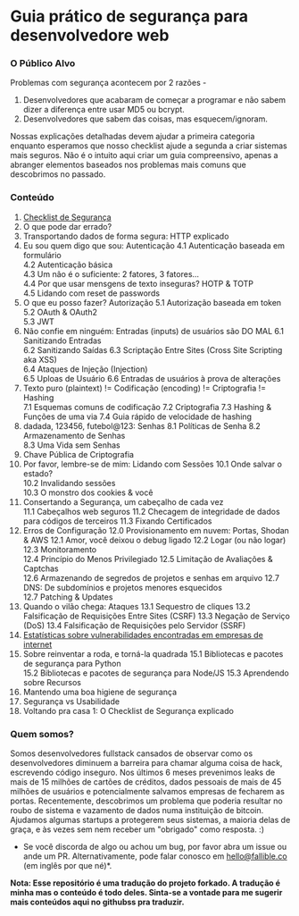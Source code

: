 # Guia prático de segurança para desenvolvedore web

### O Público Alvo

Problemas com segurança acontecem por 2 razões - 

1. Desenvolvedores que acabaram de começar a programar e não sabem dizer a diferença entre usar MD5 ou bcrypt.
2. Desenvolvedores que sabem das coisas, mas esquecem/ignoram.

Nossas explicações detalhadas devem ajudar a primeira categoria enquanto esperamos que nosso checklist ajude a segunda a criar sistemas mais seguros. Não é o intuito aqui criar um guia compreensivo, apenas a abranger elementos baseados nos problemas mais comuns que descobrimos no passado.



### Conteúdo

1. [Checklist de Segurança](security-checklist.md)
2. O que pode dar errado?
3. Transportando dados de forma segura: HTTP explicado
4. Eu sou quem digo que sou: Autenticação 
4.1 Autenticação baseada em formulário	
4.2 Autenticação básica		
4.3 Um não é o suficiente: 2 fatores, 3 fatores... 	
4.4 Por que usar mensgens de texto inseguras? HOTP & TOTP 	
4.5 Lidando com reset de passwords 	
5. O que eu posso fazer? Autorização
5.1 Autorização baseada em token
5.2 OAuth & OAuth2  
5.3 JWT
6. Não confie em ninguém: Entradas (inputs) de usuários são DO MAL
6.1 Sanitizando Entradas  
6.2 Sanitizando Saídas 
6.3 Scriptação Entre Sites (Cross Site Scripting aka XSS)  
6.4 Ataques de Injeção (Injection) 	
6.5 Uploas de Usuário 
6.6 Entradas de usuários à prova de alterações 
7. Texto puro (plaintext) != Codificação (encoding) != Criptografia  != Hashing  
7.1 Esquemas comuns de codificação 
7.2 Criptografia 
7.3 Hashing & Funções de uma via 
7.4 Guia rápido de velocidade de hashing 
8. dadada, 123456, futebol@123: Senhas 
8.1 Políticas de Senha 
8.2 Armazenamento de Senhas  
8.3 Uma Vida sem Senhas 
9. Chave Pública de Criptografia  
10. Por favor, lembre-se de mim: Lidando com Sessões 
10.1 Onde salvar o estado?   
10.2 Invalidando sessões   
10.3 O monstro dos cookies & você 
11. Consertando a Segurança, um cabeçalho de cada vez  
11.1 Cabeçalhos web seguros 
11.2 Checagem de integridade de dados para códigos de terceiros 
11.3 Fixando Certificados 
12. Erros de Configuração 
12.0 Provisionamento em nuvem: Portas, Shodan & AWS 
12.1 Amor, você deixou o debug ligado 
12.2 Logar (ou não logar) 
12.3 Monitoramento  
12.4 Princípio do Menos Privilegiado 
12.5 Limitação de Avaliações & Captchas  
12.6 Armazenando de segredos de projetos e senhas em arquivo 
12.7 DNS: De subdomínios e projetos menores esquecidos  
12.7 Patching & Updates  
13. Quando o vilão chega: Ataques 
13.1 Sequestro de cliques 
13.2 Falsificação de Requisições Entre Sites (CSRF) 
13.3 Negação de Serviço (DoS) 
13.4 Falsificação de Requisições pelo Servidor (SSRF) 
14. [Estatísticas sobre vulnerabilidades encontradas em empresas de internet](vulnerabilities-stats.md)    
15. Sobre reinventar a roda, e torná-la quadrada 
15.1 Bibliotecas e pacotes de segurança para Python  
15.2 Bibliotecas e pacotes de segurança para Node/JS 
15.3 Aprendendo sobre Recursos 
16. Mantendo uma boa higiene de segurança 
17. Segurança vs Usabilidade 
18. Voltando pra casa 1: O Checklist de Segurança explicado 
 



### Quem somos?

Somos desenvolvedores fullstack cansados de observar como os desenvolvedores diminuem a barreira para chamar alguma coisa de hack, escrevendo código inseguro. Nos últimos 6 meses prevenimos leaks de mais de 15 milhões de cartões de créditos, dados pessoais de mais de 45 milhões de usuários e potencialmente salvamos empresas de fecharem as portas. Recentemente, descobrimos um problema que poderia resultar no roubo de sistema e vazamento de dados numa instituição de bitcoin. Ajudamos algumas startups a protegerem seus sistemas, a maioria delas de graça, e às vezes sem nem receber um "obrigado" como resposta. :)

* Se você discorda de algo ou achou um bug, por favor abra um issue ou ande um PR. Alternativamente, pode falar conosco em hello@fallible.co (em inglês por que né)*.

**Nota: Esse repositório é uma tradução do projeto forkado. A tradução é minha mas o conteúdo é todo deles. Sinta-se a vontade para me sugerir mais conteúdos aqui no githubss pra traduzir.**